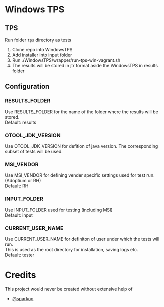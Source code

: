 # Windows TPS

## TPS
Run folder `tps` directory as tests

1. Clone repo into WindowsTPS
2. Add installer into input folder
3. Run ./WindowsTPS/wrapper/run-tps-win-vagrant.sh
4. The results will be stored in jtr format aside the WindowsTPS in results folder

## Configuration 

### RESULTS_FOLDER
Use RESULTS_FOLDER for the name of the folder where the results will be stored.  
Default: results

### OTOOL_JDK_VERSION
Use OTOOL_JDK_VERSION for defition of java version. The corresponding subset of tests will be used.

### MSI_VENDOR
Use MSI_VENDOR for defining vender specific settings used for test run. (Adoptium or RH)  
Default: RH

### INPUT_FOLDER
Use INPUT_FOLDER used for testing (including MSI)  
Default: input

### CURRENT_USER_NAME
Use CURRENT_USER_NAME for definiton of user under which the tests will run.  
This is used as the root directory for installation, saving logs etc.  
Default: tester

# Credits
This project would never be created without extensive help of
* [@sparkoo](https://github.com/sparkoo)
